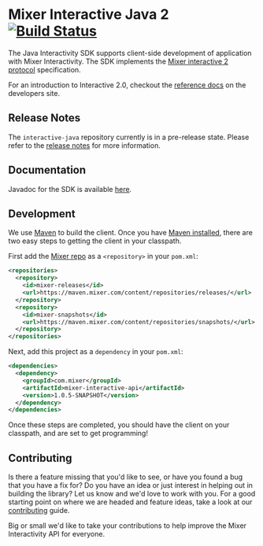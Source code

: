 # Mixer Interactive Java 2 [![Build Status](https://travis-ci.org/mixer/interactive-java.svg?branch=master)](https://travis-ci.org/mixer/interactive-java)

The Java Interactivity SDK supports client-side development of application with Mixer Interactivity. The SDK implements the [Mixer interactive 2 protocol](https://dev.mixer.com/reference/interactive/protocol/protocol.pdf) specification. 

For an introduction to Interactive 2.0, checkout the [reference docs](https://dev.mixer.com/reference/interactive/index.html) on the developers site.

## Release Notes

The `interactive-java` repository currently is in a pre-release state. Please refer to the [release notes](https://github.com/mixer/interactive-java/releases) for more information.

## Documentation

Javadoc for the SDK is available [here](https://mixer.github.io/interactive-java/).

## Development

We use [Maven](http://maven.apache.org/) to build the client.  Once you have [Maven installed](http://maven.apache.org/guides/getting-started/maven-in-five-minutes.html), there are two easy steps to getting the
client in your classpath.

First add the [Mixer repo](https://maven.mixer.com) as a `<repository>` in your `pom.xml`:

```xml
<repositories>
  <repository>
    <id>mixer-releases</id>
    <url>https://maven.mixer.com/content/repositories/releases/</url>
  </repository>
  <repository>
    <id>mixer-snapshots</id>
    <url>https://maven.mixer.com/content/repositories/snapshots/</url>
  </repository>
</repositories>
```

Next, add this project as a `dependency` in your `pom.xml`:

```xml
<dependencies>
  <dependency>
    <groupId>com.mixer</groupId>
    <artifactId>mixer-interactive-api</artifactId>
    <version>1.0.5-SNAPSHOT</version>
  </dependency>
</dependencies>
```

Once these steps are completed, you should have the client on your classpath, and are set to get programming!

## Contributing

Is there a feature missing that you'd like to see, or have you found a bug that you have a fix for? Do you have an idea or just interest in helping out in building the library? Let us know and we'd love to work with you. For a good starting point on where we are headed and feature ideas, take a look at our [contributing](CONTRIBUTING.md) guide.

Big or small we'd like to take your contributions to help improve the Mixer Interactivity API for everyone.
